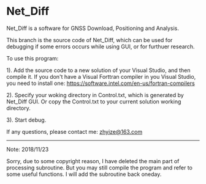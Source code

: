 # Net_Diff
Net_Diff is a software for GNSS Download, Positioning and Analysis.

This branch is the source code of Net_Diff, which can be used for debugging if some errors occurs while using GUI, or for furthuer research.

To use this program:
 
1). Add the source code to a new solution of your Visual Studio, and then compile it. If you don't have a Visual Forttran compiler in you Visual Studio, you need to install one: https://software.intel.com/en-us/fortran-compilers

2). Specify your woking directory in Control.txt, which is generated by Net_Diff GUI. Or copy the Control.txt to your current solution working directory.

3). Start debug.

If any questions, please contact me: zhyize@163.com

*****************************************************************************
Note:
2018/11/23

 Sorry, due to some copyright reason, I have deleted the main part of processing subroutine. But you may still compile the program and refer to some useful functions.
 I will add the subroutine back oneday.
 
